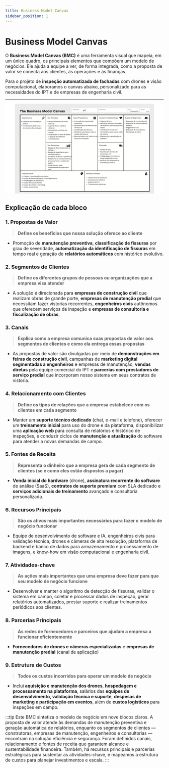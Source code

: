 ```yaml
---
title: Business Model Canvas
sidebar_position: 1
---
```


# Business Model Canvas

O **Business Model Canvas (BMC)** é uma ferramenta visual que mapeia, em um único quadro, os principais elementos que compõem um modelo de negócios. Ele ajuda a equipe a ver, de forma integrada, como a proposta de valor se conecta aos clientes, às operações e às finanças.  

Para o projeto de **inspeção automatizada de fachadas** com drones e visão computacional, elaboramos o canvas abaixo, personalizado para as necessidades do IPT e de empresas de engenharia civil.

---

![Business Model Canvas](../../../static/img/BMC_IPT.png)


## Explicação de cada bloco

### 1. **Propostas de Valor**
> **Define os benefícios que nossa solução oferece ao cliente**
- Promoção de **manutenção preventiva**, **classificação de fissuras** por grau de severidade, **automatização da identificação de fissuras** em tempo real e geração de **relatórios automáticos** com histórico evolutivo.


### 2. **Segmentos de Clientes**
> **Define os diferentes grupos de pessoas ou organizações que a empresa visa atender**
- A solução é direcionada para **empresas de construção civil** que realizam obras de grande porte, **empresas de manutenção predial** que necessitam fazer vistorias recorrentes, **engenheiros civis** autônomos que oferecem serviços de inspeção e **empresas de consultoria e fiscalização de obras**.


### 3. **Canais**
> **Explica como a empresa comunica suas propostas de valor aos segmentos de clientes e como ela entrega essas propostas**
- As propostas de valor são divulgadas por meio de **demonstrações em feiras de construção civil**, campanhas de **marketing digital segmentadas a engenheiros** e empresas de manutenção, **vendas diretas** pela equipe comercial do IPT e **parcerias com prestadores de serviço predial** que incorporam nosso sistema em seus contratos de vistoria.


### 4. **Relacionamento com Clientes**
> **Define os tipos de relações que a empresa estabelece com os clientes em cada segmento**
- Manter um **suporte técnico dedicado** (chat, e-mail e telefone), oferecer um **treinamento inicial** para uso do drone e da plataforma, disponibilizar uma **aplicação web** para consulta de relatórios e histórico de inspeções, e conduzir ciclos de **manutenção e atualização** do software para atender a novas demandas de campo.


### 5. **Fontes de Receita**
> **Representa o dinheiro que a empresa gera de cada segmento de clientes (se e como eles estão dispostos a pagar)**
- **Venda inicial do hardware** (drone), **assinatura recorrente do software** de análise (SaaS), **contratos de suporte premium** com SLA dedicado e **serviços adicionais de treinamento** avançado e consultoria personalizada.


### 6. **Recursos Principais**
> **São os ativos mais importantes necessários para fazer o modelo de negócio funcionar**
- Equipe de desenvolvimento de software e IA, engenheiros civis para validação técnica, drones e câmeras de alta resolução, plataforma de backend e banco de dados para armazenamento e processamento de imagens, e know-how em visão computacional e engenharia civil.

### 7. **Atividades-chave**
> **As ações mais importantes que uma empresa deve fazer para que seu modelo de negócio funcione**
- Desenvolver e manter o algoritmo de detecção de fissuras, validar o sistema em campo, coletar e processar dados de inspeção, gerar relatórios automatizados, prestar suporte e realizar treinamentos periódicos aos clientes.


### 8. **Parcerias Principais**
> **As redes de fornecedores e parceiros que ajudam a empresa a funcionar eficientemente**
- **Fornecedores de drones e câmeras especializadas** e **empresas de manutenção predial** (canal de aplicação)


### 9. **Estrutura de Custos**
> **Todos os custos incorridos para operar um modelo de negócio**
- Inclui **aquisição e manutenção dos drones**, **hospedagem e processamento na plataforma**, salários das **equipes de desenvolvimento, validação técnica e suporte**, **despesas de marketing e participação em eventos**, além de **custos logísticos** para inspeções em campo.


:::tip
Este BMC sintetiza o modelo de negócio em nove blocos claros. A proposta de valor atende às demandas de manutenção preventiva e geração automática de relatórios, enquanto os segmentos de clientes — construtoras, empresas de manutenção, engenheiros e consultorias — encontram na solução eficiência e segurança. Foram definidos canais, relacionamento e fontes de receita que garantem alcance e sustentabilidade financeira. Também, há recursos principais e parcerias estratégicas para sustentar as atividades-chave, e mapeamos a estrutura de custos para planejar investimentos e escala.
:::
